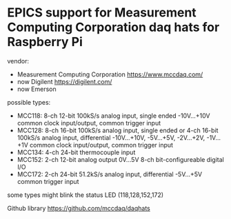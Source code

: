 EPICS support for Measurement Computing Corporation daq hats for Raspberry Pi
=============================================================================

vendor:
  * Measurement Computing Corporation
    <https://www.mccdaq.com/>
  * now Digilent
    <https://digilent.com/>
  * now Emerson

possible types:
  * MCC118:
    8-ch 12-bit 100kS/s analog input, single ended -10V…+10V
    common clock input/output, common trigger input
  * MCC128:
    8-ch 16-bit 100kS/s analog input, single ended or
    4-ch 16-bit 100kS/s analog input, differential
    -10V…+10V, -5V…+5V, -2V…+2V, -1V…+1V
    common clock input/output, common trigger input
  * MCC134:
    4-ch 24-bit thermocouple input
  * MCC152:
    2-ch 12-bit analog output 0V…5V
    8-ch bit-configureable digital I/O
  * MCC172:
    2-ch 24-bit 51.2kS/s analog input, differential -5V…+5V
    common trigger input

some types might blink the status LED (118,128,152,172)

Github library <https://github.com/mccdaq/daqhats>
